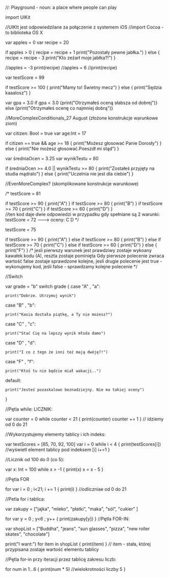 //: Playground - noun: a place where people can play

import UIKit

//UIKIt jest odpowiedzilane za połączenie z systemem iOS
//import Cocoa - to biblioteka OS X

var apples = 0
var recipe = 20

if apples > 0
{
    recipe = recipe + 1
    print("Pozostały pewne jabłka.")
}
else
{
    recipe = recipe - 3
    print("Kto zeżarł moje jabłka?!")
}

//apples = -3
print(recipe)
//apples = 6
//print(recipe)


var testScore = 99

if testScore >= 100
{
print("Mamy to! Świetny mecz")
}
else
{
print("Sędzia kaaalosz")
}

var gpa = 3.0
if gpa < 3.0
{print("Otrzymałeś oceną słabsza od dobrej")}
else
{print("Otrzymałeś ocenę co najmniej dobrą")}



//MoreComplexConditionals_27 August (złożone konstrukcje warunkowe ziom)

var citizen: Bool = true
var age:Int = 17

if citizen == true && age >= 18
{
    print("Możesz głosować Panie Dorosły")
} else
{
    print("Nie możesz głosować.Poeszdł mi stąd")
}

var średniaOcen = 3.25
var wynikTestu = 80

if średniaOcen >= 4.0 || wynikTestu >= 80
{
print("Zostałeś przyjęty na studia mądralo")
} else
{
print("Uczelnia nie jest dla ciebie")
}

//EvenMoreComplex? (skomplikowane konstrukcje warunkowe)

/* testScore = 81

if testScore >= 90
{
    print("A")
}
if testScore >= 80
{
    print("B")
}
if testScore >= 70
{
    print("C")
}
if testScore >= 60
{
    print("D")
}  
 //ten kod daje dwie odpowiedzi w przypadku gdy spełniane są 2 warunki: testScore = 72 ---> oceny: C D
 */

testScore = 75
 
 if testScore >= 90
 {
 print("A")
 }
 else  if testScore >= 80
 {
 print("B")
 }
 else if testScore >= 70
 {
 print("C")
 }
 else if testScore >= 60
 {
 print("D")
 } else
{
print("F")
}
/* jesli pierwszy warunek jest prawdziwy zostaje wykoany kawałek kodu (A), reszta zostaje pominięta
Gdy pierwsze polecenie zwraca wartość false zostaje sprawdzone kolejne,
 jesli drugie polecenie jest true - wykonujemy kod, jeśli false - sprawdzamy kolejne polecenie */

//Switch

var grade = "b"
switch grade
{
case "A" , "a":
    
    print("Dobrze. Utrzymuj wynik")
    
case "B" , "b":
    
    print("Kasia dostała piątkę, a Ty nie możesz?")
    
case "C" , "c":
    
    print("Stać Cię na lepszy wynik młoda damo")
    
case "D" , "d":
    
    print("I co z tego że inni też mają dwóję?!")
    
case "F" , "f":
    
    print("Ktoś tu nie będzie miał wakacji..")

default:
    
    print("Jesteś pozaskalowo beznadziejny. Nie ma takiej oceny")
}

//Pętla while: LICZNIK:

var counter = 0
while counter < 21
{
    print(counter)
    counter += 1
}
// idziemy od 0 do 21


//Wykorzystujemy elementy tablicy i ich indeks:

var testScores = [85, 70, 92, 100]
var i = 0
while i < 4
{
    print(testScores[i]) //wyświetl element tablicy pod indeksem [i]
    i+=1
}

//Licznik od 100 do 0 (co 5):

var x: Int = 100
while x > -1
{
    print(x)
    x = x - 5
}


//Pętla FOR

for var i = 0 ; i<21; i += 1
{
    print(i)
}
//odliczniae od 0 do 21

//Petla for i tablica:

var zakupy = ["jajka", "mleko", "płatki", "maka", "sól", "cukier" ]

for var y = 0 ; y<6 ; y++
{
    print(zakupy[y])
}
//Pętla FOR-IN:

var shopList = ["Buddha", "jeans", "sun glasses", "pizza", "new roller skates", "chocolate"]

print("I want:")
for item in shopList
{
    print(item)
}
// item - stała, której przypisana zostaje wartość elementu tablicy

//Pętla for-in przy iteracji przez tablicę zakresu liczb:

for num in 1...6
{
print(num * 5)  //wielokrotności liczby 5
}
